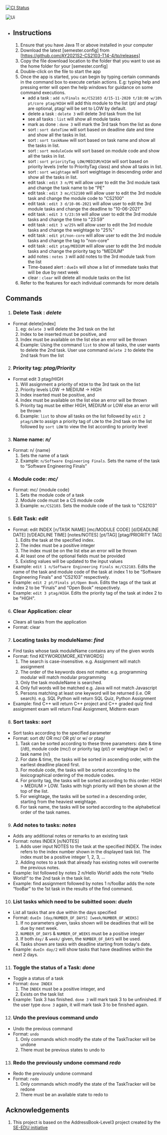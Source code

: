 [![CI Status](https://github.com/se-edu/addressbook-level3/workflows/Java%20CI/badge.svg)](https://github.com/AY2021S2-CS2103-T14-4/tp/actions)

![Ui](docs/images/v1.3.1_Ui.png)

* ## **Instructions**
  1. Ensure that you have Java 11 or above installed in your computer
  2. Download the latest [semester.config] from [https://github.com/AY2021S2-CS2103-T14-4/tp/releases]
  3. Copy the file download location to the folder that you want to use as the home folder for your [semester.config]
  4. Double-click on the file to start the app
  5. Once the app is started, you can begin by typing certain commands in the command box to execute certain actions. E.g: typing help and pressing enter will open the help windows for guidance on some command executions.
      * add a task : `add n/Finals mc/CS2103 d/15-11-2020 t/18:00 w/10% pt/core ptag/HIGH` will add this module to the list (pt/ and ptag/ are optional, ptag/ will be set to LOW by default.
      * delete a task : `delete 3` will delete 3rd task from the list
      * see all tasks : `list` will show all module tasks
      * mark as done : `done 3` will mark the 3rd task from the list as done
      * sort : `sort dateTime` will sort based on deadline date and time and show all the tasks in list.
      * sort : `sort taskName` will sort based on task name and show all the tasks in list.
      * sort : `sort moduleCode` will sort based on module code and show all the tasks in list.
      * sort : `sort priorityTag LOW/MEDIUM/HIGH` will sort based on priority levels (refer to PriorityTag class) and show all tasks in list.
      * sort : `sort weightage` will sort weightage in descending order and show all the tasks in list.
      * edit task : `edit 3 n/PE` will allow user to edit the 3rd module task and change the task name to be "PE"
      * edit task : `edit 3 mc/CS2100` will allow user to edit the 3rd module task and change the module code to "CS2100"
      * edit task : `edit 3 d/10-06-2021` will allow user to edit the 3rd module tasks and change the deadline to "10-06-2021"
      * edit task : `edit 3 t/23:59` will allow user to edit the 3rd module tasks and change the time to "23:59"
      * edit task : `edit 3 w/25%` will allow user to edit the 3rd module tasks and change the weightage to "25%"
      * edit task : `edit pt/non-core` will allow user to edit the 3rd module tasks and change the tag to "non-core"
      * edit task : `edit ptag/MEDIUM` will allow user to edit the 3rd module tasks and change the priority tag to "MEDIUM"
      * add notes : `notes 3` will add notes to the 3rd module task from the list
      * Time-based alert : `dueIn` will show a list of immediate tasks that will be due by next week
      * clear : `clear` will delete all module tasks on the list
  6. Refer to the features for each individual commands for more details

## **Commands**

1. ### Delete Task : *delete*
  * Format delete[index]
    1. eg: `delete 3` will delete the 3rd task on the list
    2. Index to be inserted must be positive, and
    3. Index must be available on the list else an error will be thrown
    4. Example: Using the command `list` to show all tasks, the user wants to delete the 2nd task. User use command `delete 2` to delete the 2nd task from the list


2. ### Priority tag: *ptag/Priority*
  * Format edit 3 ptag/HIGH 
    1. Will assignment a priority of `HIGH` to the 3rd task on the list
    2. Priority levels LOW -> MEDIUM -> HIGH
    3. Index inserted must be positive, and
    4. Index must be available on the list else an error will be thrown
    5. Priority tag must be either HIGH, MEDIUM or LOW else an error will be thrown
    6. Example: `list` to show all tasks on the list followed by `edit 2 ptag/LOW`  to assign a priority tag of `LOW` to the 2nd task on the list followed by `sort LOW` to view the list according to priority level

3. ### Name name: *n/*
  * Format: n/ {name}
    1. Sets the name of a task
    2. Example: `n/Software Engineering Finals`. Sets the name of the task to “Software Engineering Finals”


4. ### Module code: *mc/*
  * Format: mc/ {module code}
    1. Sets the module code of a task
    2. Module code must be a CS module code
    3. Example: `mc/CS2103`. Sets the module code of the task to "CS2103"


5. ### Edit Task: *edit*
  * Format: edit INDEX [n/TASK NAME] [mc/MODULE CODE] [d/DEADLINE DATE] [t/DEADLINE TIME] [notes/NOTES] [pt/TAG] [ptag/PRIORITY TAG]
    1. Edits the task at the specified index.
    2. The index must be a positive integer
    3. The index must be on the list else an error will be thrown
    4. At least one of the optional fields must be provided
    5. Existing values will be updated to the input values
  * Example: `edit 1 n/Software Engineering Finals mc/CS2103`. Edits the name of the task and module code of the task at index 1 to be “Software Engineering Finals” and “CS2103” respectively.
  * Example: `edit 2 pt/Finals pt/Open Book`. Edits the tags of the task at index 2 to be “Finals” and “Open Book” respectively.
  * Example: `edit 3 ptag/HIGH`. Edits the priority tag of the task at index 2 to be "HIGH".


6. ### Clear Application: *clear*
  * Clears all tasks from the application
  * Format: clear


7. ### Locating tasks by moduleName: *find*
  * Find tasks whose task moduleName contains any of the given words
  * Format: find KEYWORD[MORE_KEYWORDS]
    1. The search is case-insensitive. e.g. Assignment will match assignment
    2. The order of the keywords does not matter. e.g. programming modular will match modular programming
    3. Only the task moduleName is searched.
    4. Only full words will be matched e.g. Java will not match Javascript
    5. Persons matching at least one keyword will be returned (i.e. OR search). e.g. SQL Python will return SQL Quiz, Python Assignment
  * Example: find C++ will return C++ project and C++ graded quiz find assignment exam will return Final Assignment, Midterm exam


8. ### Sort tasks: *sort*
  * Sort tasks according to the specified parameter
  * Format: sort dt/ OR mc/ OR pt/ or w/ or ptag/
    1. Task can be sorted according to these three parameters: date & time (/dt), module code (mc/) or priority tag (pt/) or weightage (w/) or task name (n/)
    2. For date & time, the tasks will be sorted in ascending order, with the earliest deadline placed first.
    3. For module code, the tasks will be sorted according to the lexicographical ordering of the module codes.
    4. For priority tag, the tasks will be sorted according to this order: HIGH > MEDIUM > LOW. Tasks with high priority will then be shown at the top of the list.
    5. For weightage, the tasks will be sorted in a descending order, starting from the heaviest weightage.
    6. For task name, the tasks will be sorted according to the alphabetical order of the task names.


9. ### Add notes to tasks: *notes*
  * Adds any additional notes or remarks to an existing task
  * Format: notes INDEX [n/NOTES]
    1. Adds user input NOTES to the task at the specified INDEX. The index refers to the index number shown in the displayed task list. The index must be a positive integer 1, 2, 3, …
    2. Adding notes to a task that already has existing notes will overwrite the previous notes.
  * Example: list followed by notes 2 n/Hello World! adds the note “Hello World!” to the 2nd task in the task list.
  * Example: find assignment followed by notes 1 n/fooBar adds the note “fooBar” to the 1st task in the results of the find command.

10. ### List tasks which need to be subitted soon: *dueIn*
  * List all tasks that are due within the days specified
  * Format: `dueIn [day/NUMBER_OF_DAYS] [week/NUMBER_OF_WEEKS]`
    1. If no parameters given, tasks shown will be deadlines that will be due by next week.
    2. `NUMBER_OF_DAYS` & `NUMBER_OF_WEEKS` must be a positive integer
    3. If both `day/` & `week/` given, the `NUMBER_OF_DAYS` will be used.
    4. Tasks shown are tasks with deadline starting from today's date.
  * Example: `dueIn day/2` will show tasks that have deadlines within the next 2 days.
  
11. ### Toggle the status of a Task: *done*
  * Toggle a status of a task
  * Format: `done INDEX`
    1. The `INDEX` must be a positive integer, and
    2. Exists on the task list
  * Example: Task 3 has finished. `done 3` will mark task 3 to be unfinished. If the user type `done 3` again, it will mark task 3 to be finished again.

12. ### Undo the previous command *undo*
  * Undo the previous command
  * Format: `undo`
    1. Only commands which modify the state of the TaskTracker will be undone
    2. There must be previous states to undo to

13. ### Redo the previously undone command *redo*
  * Redo the previously undone command
  * Format: `redo`
    1. Only commands which modify the state of the TaskTracker will be redone
    2. There must be an available state to redo to
    
## Acknowledgements
1. This project is based on the AddressBook-Level3 project created by the [SE-EDU initiative](https://se-education.org)
